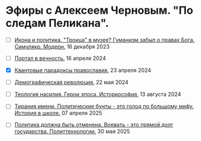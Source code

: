 # Эфиры с Алексеем Черновым. "По следам Пеликана".

- [ ] [Икона и политика. "Троица" в музее? Гуманизм забыл о правах Бога. Симулякр. Модерн.](2023_12_16.md) 16 декабря 2023
- [ ] [Портал в вечность.](2024_04_16.md) 16 апреля 2024
- [x] [Квантовые парадоксы православия.](2024_04_23.md) 23 апреля 2024
- [ ] [Демографическая революция.](2024_05_22.md) 22 мая 2024
- [ ] [Теология насилия. Герои эпоса. Историософия.](2024_08_13.md) 13 августа 2024
- [ ] [Тирания имени. Политические бунты - это голод по большому мифу. История в школе.](2025_04_07.md) 07 апреля 2025
- [ ] [Политика должна быть отменена. Воевать - это прямой долг государства. Политтехнологии.](2025_05_30.md) 30 мая 2025

